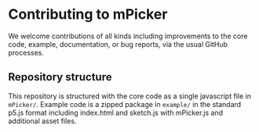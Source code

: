 # Contributing to mPicker

We welcome contributions of all kinds including improvements to the core code,
example, documentation, or bug reports, via the usual GitHub processes.

## Repository structure

This repository is structured with the core code as a single javascript file
in `mPicker/`. Example code is a zipped package in `example/` in the standard p5.js
format including index.html and sketch.js with mPicker.js and additional asset
files.